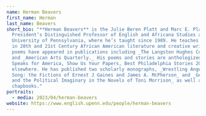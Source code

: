 ```yaml
---
name: Herman Beavers
first_name: Herman
last_name: Beavers
short_bio: "**Herman Beavers** is the Julie Beren Platt and Marc E. Platt
  President’s Distinguished Professor of English and Africana Studies at the
  University of Pennsylvania, where he’s taught since 1989. He teaches courses
  in 20th and 21st Century African American literature and creative writing. His
  poems have appeared in publications including _The Langston Hughes Colloquy_
  and _American Arts Quarterly._ His poems and stories are anthologized in _Who
  Speaks for America, Show Us Your Papers, Best Philadelphia Stories 2020,_ and
  elsewhere. He has published two scholarly monographs, _Wrestling Angels into
  Song: the Fictions of Ernest J Gaines and James A. McPherson_ and _Geography
  and the Political Imaginary in the Novels of Toni Morrison_ as well as three
  chapbooks."
portraits:
  - media: 2023/04/herman-beavers
website: https://www.english.upenn.edu/people/herman-beavers
---
```

